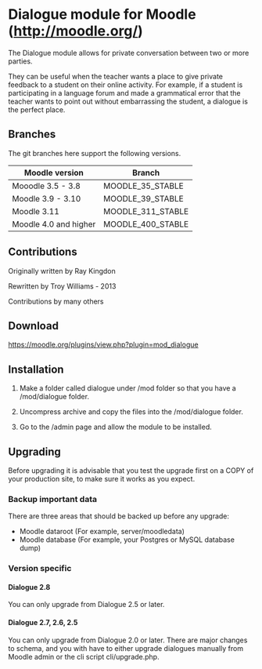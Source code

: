 Dialogue module for Moodle (http://moodle.org/)
===============================================

The Dialogue module allows for private conversation between two or more parties.

They can be useful when the teacher wants a place to give private feedback to a
student on their online activity. For example, if a student is participating in
a language forum and made a grammatical error that the teacher wants to point
out without embarrassing the student, a dialogue is the perfect place.

Branches
--------
The git branches here support the following versions.

| Moodle version        | Branch      |
| -----------------     | ----------- |
| Mooodle 3.5 - 3.8     | MOODLE_35_STABLE |
| Moodle 3.9 - 3.10     | MOODLE_39_STABLE |
| Moodle 3.11           | MOODLE_311_STABLE |
| Moodle 4.0 and higher | MOODLE_400_STABLE |

Contributions
-------------
Originally written by Ray Kingdon

Rewritten by Troy Williams - 2013

Contributions by many others


Download
--------
https://moodle.org/plugins/view.php?plugin=mod_dialogue


Installation
------------
01) Make a folder called dialogue under /mod folder so that you have a /mod/dialogue folder.

02) Uncompress archive and copy the files into the /mod/dialogue folder.

03) Go to the /admin page and allow the module to be installed.

Upgrading
---------
Before upgrading it is advisable that you test the upgrade first on a COPY of your production site, to make sure it works as you expect.

### Backup important data ###
There are three areas that should be backed up before any upgrade:

* Moodle dataroot (For example, server/moodledata)
* Moodle database (For example, your Postgres or MySQL database dump)

### Version specific ###

#### Dialogue 2.8 ####
You can only upgrade from Dialogue 2.5 or later.

#### Dialogue 2.7, 2.6, 2.5 ####
You can only upgrade from Dialogue 2.0 or later. There are major changes to schema, and you with have to either upgrade dialogues manually from Moodle admin or the cli script cli/upgrade.php.
